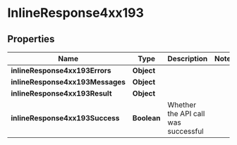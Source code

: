 # InlineResponse4xx193

## Properties
Name | Type | Description | Notes
------------ | ------------- | ------------- | -------------
**inlineResponse4xx193Errors** | **Object** |  | 
**inlineResponse4xx193Messages** | **Object** |  | 
**inlineResponse4xx193Result** | **Object** |  | 
**inlineResponse4xx193Success** | **Boolean** | Whether the API call was successful | 
